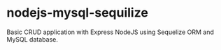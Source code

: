 # nodejs-mysql-sequilize
Basic CRUD application with Express NodeJS using Sequelize ORM and MySQL database.
